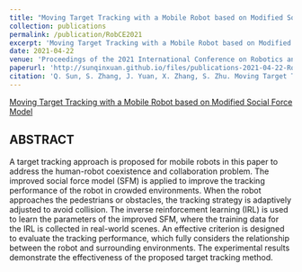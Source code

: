 ```yaml
---
title: "Moving Target Tracking with a Mobile Robot based on Modified Social Force Model"
collection: publications
permalink: /publication/RobCE2021
excerpt: 'Moving Target Tracking with a Mobile Robot based on Modified Social Force Model'
date: 2021-04-22
venue: 'Proceedings of the 2021 International Conference on Robotics and Control Engineering (RobCE)'
paperurl: 'http://sunqinxuan.github.io/files/publications-2021-04-22-RobCE.pdf'
citation: 'Q. Sun, S. Zhang, J. Yuan, X. Zhang, S. Zhu. Moving Target Tracking with a Mobile Robot based on Modified Social Force Model. In Proceedings of the 2021 International Conference on Robotics and Control Engineering (RobCE). 2021: 27–31.'
---
```


[Moving Target Tracking with a Mobile Robot based on Modified Social Force Model](https://dl.acm.org/doi/abs/10.1145/3462648.3462654)

## ABSTRACT

A target tracking approach is proposed for mobile robots in this
paper to address the human-robot coexistence and collaboration
problem. The improved social force model (SFM) is applied to improve
the tracking performance of the robot in crowded environments.
When the robot approaches the pedestrians or obstacles,
the tracking strategy is adaptively adjusted to avoid collision. The
inverse reinforcement learning (IRL) is used to learn the parameters
of the improved SFM, where the training data for the IRL is
collected in real-world scenes. An effective criterion is designed
to evaluate the tracking performance, which fully considers the
relationship between the robot and surrounding environments. The
experimental results demonstrate the effectiveness of the proposed
target tracking method.
